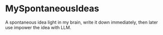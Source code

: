 # MySpontaneousIdeas
A spontaneous idea light in my brain, write it down immediately, then later use impower the idea with LLM.
